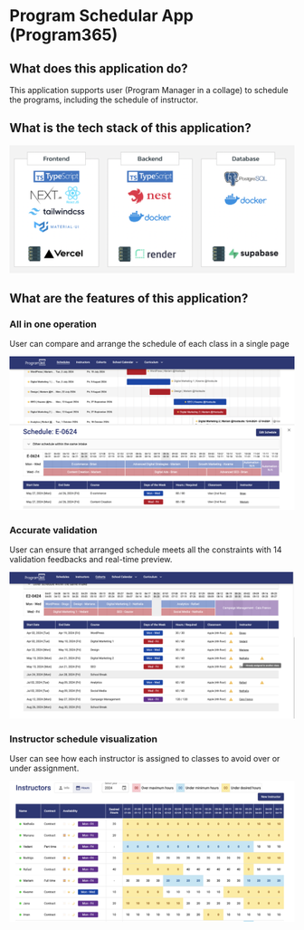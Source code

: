 # Program Schedular App (Program365)

## What does this application do?

This application supports user (Program Manager in a collage) to schedule the programs, including the schedule of instructor.

## What is the tech stack of this application?

![teck stack](./assets//techstack.png)

## What are the features of this application?

### All in one operation

User can compare and arrange the schedule of each class in a single page

![all in one](./assets/all-in-one.png)

### Accurate validation

User can ensure that arranged schedule meets all the constraints with 14 validation feedbacks and real-time preview.

![validation](./assets/validation.png)

### Instructor schedule visualization

User can see how each instructor is assigned to classes to avoid over or under assignment.

![instructor schedule](./assets/instructor-schedule.png)
